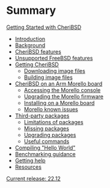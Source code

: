 # Summary

[Getting Started with CheriBSD](cover/README.md)

- [Introduction](introduction/README.md)
- [Background](background/README.md)
- [CheriBSD features](features/README.md)
- [Unsupported FreeBSD features](nonfeatures/README.md)
- [Getting CheriBSD](getting/README.md)
  - [Downloading image files](downloading/README.md)
  - [Building image files](building/README.md)
- [CheriBSD on an Arm Morello board](morello/README.md)
  - [Accessing the Morello console](morello-console/README.md)
  - [Upgrading the Morello firmware](morello-firmware/README.md)
  - [Installing on a Morello board](morello-install/README.md)
  - [Morello known issues](morello-issues/README.md)
- [Third-party packages](packages/README.md)
  - [Limitations of packages](packages/limitations.md)
  - [Missing packages](packages/missing.md)
  - [Upgrading packages](packages/upgrading.md)
  - [Useful commands](packages/commands.md)
- [Compiling "Hello World"](helloworld/README.md)
- [Benchmarking guidance](benchmarking/README.md)
- [Getting help](support/README.md)
- [Resources](resources/README.md)

<!--
NOTE: A release version is also in README.md.
-->
[Current release: 22.12]()
